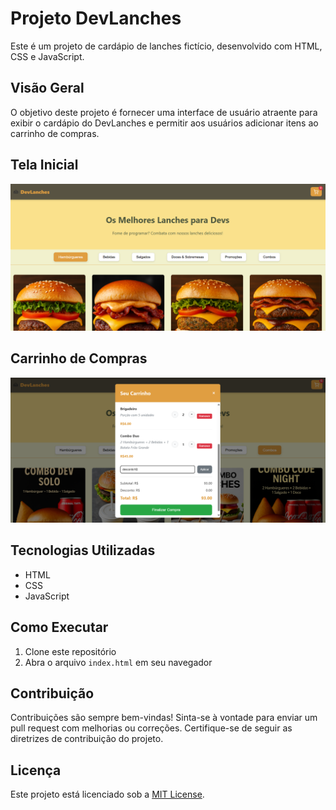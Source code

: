 # Projeto DevLanches

Este é um projeto de cardápio de lanches fictício, desenvolvido com HTML, CSS e JavaScript.

## Visão Geral

O objetivo deste projeto é fornecer uma interface de usuário atraente para exibir o cardápio do DevLanches e permitir aos usuários adicionar itens ao carrinho de compras.

## Tela Inicial

![Tela Inicial](./img/readme/img-1.png)

## Carrinho de Compras

![Carrinho de Compras](./img/readme/img-2.png)

## Tecnologias Utilizadas

- HTML
- CSS
- JavaScript

## Como Executar

1. Clone este repositório
2. Abra o arquivo `index.html` em seu navegador

## Contribuição

Contribuições são sempre bem-vindas! Sinta-se à vontade para enviar um pull request com melhorias ou correções. Certifique-se de seguir as diretrizes de contribuição do projeto.

## Licença

Este projeto está licenciado sob a [MIT License](LICENSE).